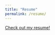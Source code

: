 ```yaml
---
title: "Resume"
permalink: /resume/
---
```

[Check out my resume!](/assets/documents/PatrickAndersonResume.pdf)
